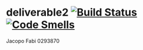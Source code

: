 # deliverable2 [![Build Status](https://travis-ci.com/jacopofabi/isw2-deliverable2.svg?branch=master)](https://travis-ci.com/jacopofabi/isw2-deliverable2) [![Code Smells](https://sonarcloud.io/api/project_badges/measure?project=jacopofabi_isw2-deliverable2&metric=code_smells)](https://sonarcloud.io/dashboard?id=jacopofabi_isw2-deliverable2)

Jacopo Fabi 0293870
